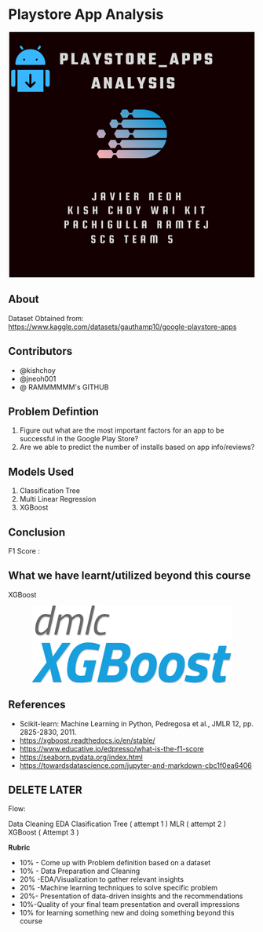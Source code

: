 # Playstore App Analysis

<p align="center">
  <img src="./Images/Google PLAYSTORE APP.png">
</p>

About
---





Dataset Obtained from:  https://www.kaggle.com/datasets/gauthamp10/google-playstore-apps


Contributors
---
* @kishchoy
* @jneoh001
* @ RAMMMMMM's GITHUB

Problem Defintion
---
1. Figure out what are the most important factors for an app to be successful in the Google Play Store?
2. Are we able to predict the number of installs based on app info/reviews?


Models Used
---
1. Classification Tree
2. Multi Linear Regression 
3. XGBoost


Conclusion
---
F1 Score :





What we have learnt/utilized beyond this course
---


<p> XGBoost </p>
<p align ="center">
  <img src="./Images/XGBoost_logo.png">
</p>


References
---


- Scikit-learn: Machine Learning in Python, Pedregosa et al., JMLR 12, pp. 2825-2830, 2011.
- https://xgboost.readthedocs.io/en/stable/ 
- https://www.educative.io/edpresso/what-is-the-f1-score
- https://seaborn.pydata.org/index.html
- https://towardsdatascience.com/jupyter-and-markdown-cbc1f0ea6406


DELETE LATER
----
Flow:

Data Cleaning
EDA
Clasification Tree ( attempt 1 )
MLR ( attempt 2 )
XGBoost ( Attempt 3 )

**Rubric**
* 10% - Come up with Problem definition based on a dataset
* 10% - Data Preparation and Cleaning
* 20% -EDA/Visualization to gather relevant insights
* 20% -Machine learning techniques to solve specific problem
* 20%- Presentation of data-driven insights and the recommendations
* 10%-Quality of your final team presentation and overall impressions
* 10% for learning something new and doing something beyond this course

